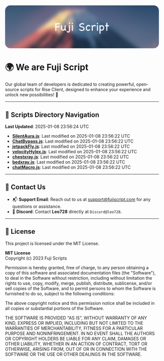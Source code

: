 ![Banner](.github/b.webp)

# 🌍 **We are Fuji Script**

Our global team of developers is dedicated to creating powerful, open-source scripts for Rise Client, designed to enhance your experience and unlock new possibilities! 🌟

---
<!-- SCRIPTS_NAVIGATION_START -->
## 📂 **Scripts Directory Navigation**

**Last Updated**: 2025-01-08 23:56:24 UTC

- **[SilentAura.js](scripts/SilentAura.js)**: Last modified on 2025-01-08 23:56:22 UTC
- **[ChatBypass.js](scripts/ChatBypass.js)**: Last modified on 2025-01-08 23:56:22 UTC
- **[jetpackFly.js](scripts/jetpackFly.js)**: Last modified on 2025-01-08 23:56:22 UTC
- **[velocityHylex.js](scripts/velocityHylex.js)**: Last modified on 2025-01-08 23:56:22 UTC
- **[chestxray.js](scripts/chestxray.js)**: Last modified on 2025-01-08 23:56:22 UTC
- **[bedxray.js](scripts/bedxray.js)**: Last modified on 2025-01-08 23:56:22 UTC
- **[chatMacro.js](scripts/chatMacro.js)**: Last modified on 2025-01-08 23:56:22 UTC

<!-- SCRIPTS_NAVIGATION_END -->

---

## 💬 **Contact Us**  
- 📬 **Support Email**: Reach out to us at [support@fujiscript.com](mailto:support@fujiscript.com) for any questions or assistance.  
- 💬 **Discord**: Contact **Leo728** directly at `Discord@leo728`.

---

## 📜 **License**

This project is licensed under the MIT License.  

**MIT License**  
Copyright (c) 2023 Fuji Scripts  

Permission is hereby granted, free of charge, to any person obtaining a copy of this software and associated documentation files (the "Software"), to deal in the Software without restriction, including without limitation the rights to use, copy, modify, merge, publish, distribute, sublicense, and/or sell copies of the Software, and to permit persons to whom the Software is furnished to do so, subject to the following conditions:  

The above copyright notice and this permission notice shall be included in all copies or substantial portions of the Software.  

THE SOFTWARE IS PROVIDED "AS IS", WITHOUT WARRANTY OF ANY KIND, EXPRESS OR IMPLIED, INCLUDING BUT NOT LIMITED TO THE WARRANTIES OF MERCHANTABILITY, FITNESS FOR A PARTICULAR PURPOSE AND NONINFRINGEMENT. IN NO EVENT SHALL THE AUTHORS OR COPYRIGHT HOLDERS BE LIABLE FOR ANY CLAIM, DAMAGES OR OTHER LIABILITY, WHETHER IN AN ACTION OF CONTRACT, TORT OR OTHERWISE, ARISING FROM, OUT OF OR IN CONNECTION WITH THE SOFTWARE OR THE USE OR OTHER DEALINGS IN THE SOFTWARE.  
